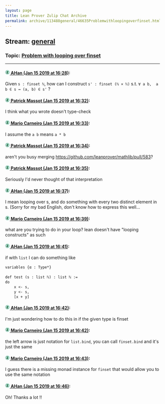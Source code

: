 ```yaml
---
layout: page
title: Lean Prover Zulip Chat Archive 
permalink: archive/113488general/46635Problemwithloopingoverfinset.html
---
```


## Stream: [general](index.html)
### Topic: [Problem with looping over finset](46635Problemwithloopingoverfinset.html)

---

#### [![Click to go to Zulip](../../assets/img/zulip2.png) AHan (Jan 15 2019 at 16:28)](https://leanprover.zulipchat.com/#narrow/stream/113488-general/topic/Problem%20with%20looping%20over%20finset/near/155177808):
Given `s : finset ℕ`,  how can I construct `s' : finset (ℕ × ℕ)` s.t.  `∀ a b,  a b ∈ s ↔ (a, b) ∈ s'` ?

#### [![Click to go to Zulip](../../assets/img/zulip2.png) Patrick Massot (Jan 15 2019 at 16:32)](https://leanprover.zulipchat.com/#narrow/stream/113488-general/topic/Problem%20with%20looping%20over%20finset/near/155178216):
I think what you wrote doesn't type-check

#### [![Click to go to Zulip](../../assets/img/zulip2.png) Mario Carneiro (Jan 15 2019 at 16:33)](https://leanprover.zulipchat.com/#narrow/stream/113488-general/topic/Problem%20with%20looping%20over%20finset/near/155178295):
I assume the `a b` means `a * b`

#### [![Click to go to Zulip](../../assets/img/zulip2.png) Patrick Massot (Jan 15 2019 at 16:34)](https://leanprover.zulipchat.com/#narrow/stream/113488-general/topic/Problem%20with%20looping%20over%20finset/near/155178398):
aren't you busy merging https://github.com/leanprover/mathlib/pull/583?

#### [![Click to go to Zulip](../../assets/img/zulip2.png) Patrick Massot (Jan 15 2019 at 16:35)](https://leanprover.zulipchat.com/#narrow/stream/113488-general/topic/Problem%20with%20looping%20over%20finset/near/155178422):
Seriously I'd never thought of that interpretation

#### [![Click to go to Zulip](../../assets/img/zulip2.png) AHan (Jan 15 2019 at 16:37)](https://leanprover.zulipchat.com/#narrow/stream/113488-general/topic/Problem%20with%20looping%20over%20finset/near/155178633):
I mean looping over s, and  do something with every two distinct element in s.
(Sorry for my bad English, don't know how to express this well...

#### [![Click to go to Zulip](../../assets/img/zulip2.png) Mario Carneiro (Jan 15 2019 at 16:39)](https://leanprover.zulipchat.com/#narrow/stream/113488-general/topic/Problem%20with%20looping%20over%20finset/near/155178829):
what are you trying to do in your loop? lean doesn't have "looping constructs" as such

#### [![Click to go to Zulip](../../assets/img/zulip2.png) AHan (Jan 15 2019 at 16:41)](https://leanprover.zulipchat.com/#narrow/stream/113488-general/topic/Problem%20with%20looping%20over%20finset/near/155179031):
if with `list` I can do something like 
```lean
variables {α : Type*}

def test (s : list ℕ) : list ℕ := 
do 
    x <- s,
    y <- s,
    [x + y]
```

#### [![Click to go to Zulip](../../assets/img/zulip2.png) AHan (Jan 15 2019 at 16:42)](https://leanprover.zulipchat.com/#narrow/stream/113488-general/topic/Problem%20with%20looping%20over%20finset/near/155179136):
I'm just wondering how to do this in if the given type is finset

#### [![Click to go to Zulip](../../assets/img/zulip2.png) Mario Carneiro (Jan 15 2019 at 16:42)](https://leanprover.zulipchat.com/#narrow/stream/113488-general/topic/Problem%20with%20looping%20over%20finset/near/155179162):
the left arrow is just notation for `list.bind`, you can call `finset.bind` and it's just the same

#### [![Click to go to Zulip](../../assets/img/zulip2.png) Mario Carneiro (Jan 15 2019 at 16:43)](https://leanprover.zulipchat.com/#narrow/stream/113488-general/topic/Problem%20with%20looping%20over%20finset/near/155179221):
I guess there is a missing monad instance for `finset` that would allow you to use the same notation

#### [![Click to go to Zulip](../../assets/img/zulip2.png) AHan (Jan 15 2019 at 16:46)](https://leanprover.zulipchat.com/#narrow/stream/113488-general/topic/Problem%20with%20looping%20over%20finset/near/155179484):
Oh! Thanks a lot !!

